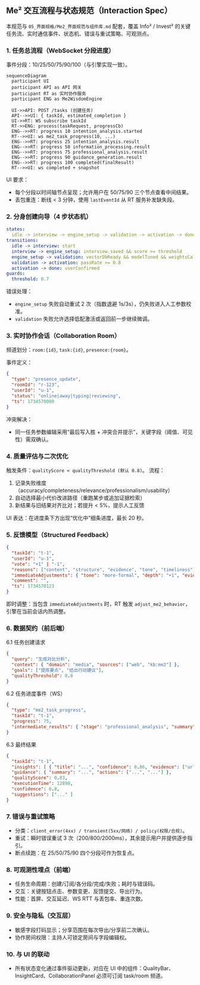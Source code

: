 ## Me² 交互流程与状态规范（Interaction Spec）

本规范与 `05_界面规格/Me2_界面规范与组件库.md` 配套，覆盖 Info² / Invest² 的关键任务流、实时通信事件、状态机、错误与重试策略、可观测点。

### 1. 任务总流程（WebSocket 分段进度）
事件分段：10/25/50/75/90/100（与引擎实现一致）。

```mermaid
sequenceDiagram
  participant UI
  participant API as API 网关
  participant RT as 实时协作服务
  participant ENG as Me2WisdomEngine

  UI->>API: POST /tasks (创建任务)
  API-->>UI: { taskId, estimated_completion }
  UI->>RT: WS subscribe taskId
  RT->>ENG: process(taskRequest, progressCb)
  ENG-->>RT: progress 10 intention_analysis.started
  RT-->>UI: ws me2_task_progress(10, ...)
  ENG-->>RT: progress 25 intention_analysis.result
  ENG-->>RT: progress 50 information_processing.result
  ENG-->>RT: progress 75 professional_analysis.result
  ENG-->>RT: progress 90 guidance_generation.result
  ENG-->>RT: progress 100 completed(finalResult)
  RT-->>UI: ws completed + snapshot
```

UI 要求：
- 每个分段以时间轴节点呈现；允许用户在 50/75/90 三个节点查看中间结果。
- 丢包重连：断线 < 3 分钟，使用 `lastEventId` 从 RT 服务补发缺失段。

### 2. 分身创建向导（4 步状态机）
```yaml
states:
  idle -> interview -> engine_setup -> validation -> activation -> done
transitions:
  idle -> interview: start
  interview -> engine_setup: interview.saved && score >= threshold
  engine_setup -> validation: vectorDbReady && modelTuned && weightsCalibrated
  validation -> activation: passRate >= 0.8
  activation -> done: userConfirmed
guards:
  threshold: 0.7
```

错误处理：
- `engine_setup` 失败自动重试 2 次（指数退避 1s/3s），仍失败进入人工参数校准。
- `validation` 失败允许选择低配激活或返回前一步继续微调。

### 3. 实时协作会话（Collaboration Room）
频道划分：`room:{id}`, `task:{id}`, `presence:{room}`。

事件定义：
```json
{
  "type": "presence_update",
  "roomId": "r-123",
  "userId": "u-1",
  "status": "online|away|typing|reviewing",
  "ts": 1734570000
}
```

冲突解决：
- 同一任务参数编辑采用“最后写入胜 + 冲突合并提示”，关键字段（阈值、可见性）需双确认。

### 4. 质量评估与二次优化
触发条件：`qualityScore < qualityThreshold (默认 0.8)`。
流程：
1) 记录失败维度（accuracy/completeness/relevance/professionalism/usability）
2) 自动选择最小代价改进路径（重跑某步或追加证据检索）
3) 新结果与旧结果对齐比对；若提升 < 5%，提示人工反馈

UI 表达：在进度条下方出现“优化中”细条进度，最长 20 秒。

### 5. 反馈模型（Structured Feedback）
```json
{
  "taskId": "t-1",
  "userId": "u-1",
  "vote": "+1" | "-1",
  "reasons": ["content", "structure", "evidence", "tone", "timeliness"],
  "immediateAdjustments": { "tone": "more-formal", "depth": "+1", "evidence": "+2" },
  "comment": "",
  "ts": 1734570123
}
```

即时调整：当包含 `immediateAdjustments` 时，RT 触发 `adjust_me2_behavior`，引擎在当前会话内热调整。

### 6. 数据契约（前后端）

6.1 任务创建请求
```json
{
  "query": "生成对比分析",
  "context": { "domain": "media", "sources": ["web", "kb:me2"] },
  "goals": ["提炼要点", "给出行动建议"],
  "qualityThreshold": 0.8
}
```

6.2 任务进度事件（WS）
```json
{
  "type": "me2_task_progress",
  "taskId": "t-1",
  "progress": 75,
  "intermediate_results": { "stage": "professional_analysis", "summary": "..." }
}
```

6.3 最终结果
```json
{
  "taskId": "t-1",
  "insights": [ { "title": "...", "confidence": 0.86, "evidence": ["url#L12"] } ],
  "guidance": { "summary": "...", "actions": ["...", "..."] },
  "qualityScore": 0.83,
  "executionTime": 12890,
  "confidence": 0.8,
  "suggestions": ["..." ]
}
```

### 7. 错误与重试策略
- 分类：`client_error(4xx) / transient(5xx/网络) / policy(权限/合规)`。
- 重试：瞬时错误重试 3 次（200/800/2000ms），其余提示用户并提供逐步指引。
- 断点续跑：在 25/50/75/90 四个分段可作为恢复点。

### 8. 可观测性埋点（前端）
- 任务生命周期：创建/订阅/各分段/完成/失败；耗时与错误码。
- 交互：关键按钮点击、参数变更、反馈提交、导出行为。
- 性能：首屏、交互延迟、WS RTT 与丢包率、重连次数。

### 9. 安全与隐私（交互层）
- 敏感字段打码显示；分享范围在每次导出/分享前二次确认。
- 协作房间权限：主持人可锁定房间与字段编辑权。

### 10. 与 UI 的联动
- 所有状态变化通过事件驱动更新，对应在 UI 中的组件：QualityBar、InsightCard、CollaborationPanel 必须可订阅 task/room 频道。


